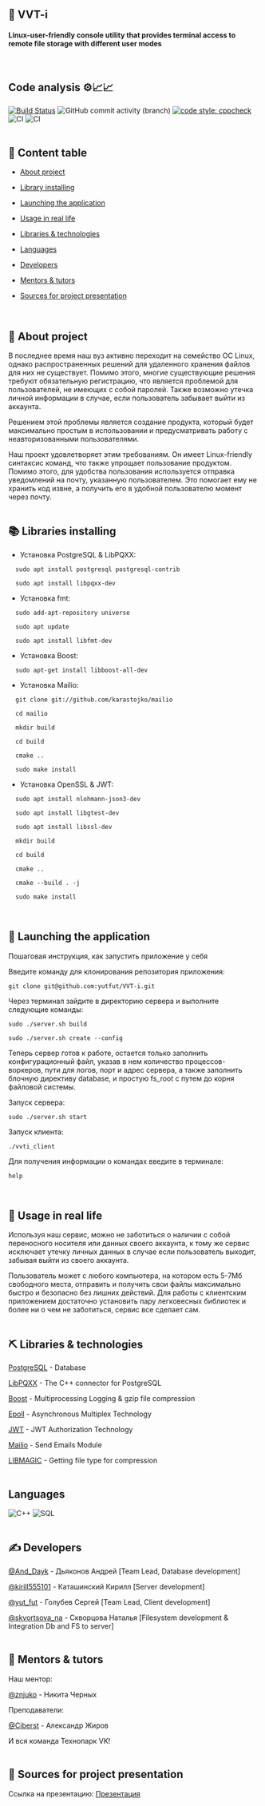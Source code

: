 <div  align="left">

## 🔑 VVT-i
<h4>Linux-user-friendly console utility that provides terminal access to remote file storage with different user modes</h4>
<br>  

## Code analysis ⚙️📈📈

[![Build Status](https://app.travis-ci.com/frontend-park-mail-ru/2021_2_MonKeys.svg?branch=development)](https://app.travis-ci.com/frontend-park-mail-ru/2021_2_MonKeys)
![GitHub commit activity (branch)](https://img.shields.io/github/commit-activity/m/yutfut/VVT-i/dev)
[![code style: cppcheck](https://img.shields.io/badge/code_style-cppcheck-ff69b4.svg?style=flat-square)](https://github.com/danmar/cppcheck)
<br>
![CI](https://github.com/frontend-park-mail-ru/2021_2_MonKeys/workflows/Build/badge.svg)
![CI](https://github.com/frontend-park-mail-ru/2021_2_MonKeys/workflows/Linter/Formatter/badge.svg)
  <br>
<br>

  
## 📝 Content table
  
-  [About project](#about)
  
-  [Library installing](#library_installing)

-  [Launching the application](#getting_started)

-  [Usage in real life](#usage)

-  [Libraries & technologies](#lib_technologies)

-  [Languages](#languages)

-  [Developers](#developers)

-  [Mentors & tutors](#mentors_tutors)

-  [Sources for project presentation](#presentation_src)
<br>
  

  
## 🧐 About project<a name = "about"></a>

  В последнее время наш вуз активно переходит на семейство ОС Linux, однако распространенных решений для удаленного хранения файлов для них не существует. Помимо этого, многие существующие решения требуют обязательную регистрацию, что является проблемой для пользователей, не имеющих с собой паролей. Также возможно утечка личной информации в случае, если пользователь забывает выйти из аккаунта.
  
  Решением этой проблемы является создание продукта, который будет максимально простым в использовании и предусматривать работу с неавторизованными пользователями.
  
Наш проект удовлетворяет этим требованиям. Он имеет Linux-friendly синтаксис команд, что также упрощает пользование продуктом. Помимо этого, для удобства пользования используется отправка уведомлений на почту, указанную пользователем. Это помогает ему не хранить код извне, а получить его в удобной пользователю момент через почту.
  <br>
<br>

  

## 📚 Libraries installing <a name = "library_installing"></a>
  
- Установка PostgreSQL & LibPQXX:
```
  sudo apt install postgresql postgresql-contrib
  
  sudo apt install libpqxx-dev
```
  
- Установка fmt:
```
  sudo add-apt-repository universe
  
  sudo apt update
  
  sudo apt install libfmt-dev
```

- Установка Boost:
```
  sudo apt-get install libboost-all-dev
```
  
- Установка Mailio:
```
  git clone git://github.com/karastojko/mailio

  cd mailio

  mkdir build

  cd build

  cmake ..

  sudo make install
```

- Установка OpenSSL & JWT:
```
  sudo apt install nlohmann-json3-dev 
  
  sudo apt install libgtest-dev
  
  sudo apt install libssl-dev
  
  mkdir build
  
  cd build
  
  cmake ..
  
  cmake --build . -j
  
  sudo make install
```
<br>
  
  
  
## 🏁 Launching the application <a name = "getting_started"></a>

Пошаговая инструкция, как запустить приложение у себя
  
  Введите команду для клонирования репозитория приложения:
  ```
  git clone git@github.com:yutfut/VVT-i.git
  ```
  Через терминал зайдите в директорию сервера и выполните следующие команды:
  ```
  sudo ./server.sh build
  
  sudo ./server.sh create --config
  ```
  
  Теперь сервер готов к работе, остается только заполнить конфигурационный файл, 
    указав в нем количество процессов-воркеров, пути для логов, порт и адрес сервера, 
    а также заполнить блочную директиву database, и простую fs_root с путем до корня файловой системы.
 
  Запуск сервера:
  ```
  sudo ./server.sh start
  ```
  Запуск клиента:
  ```
  ./vvti_client
  ```
  Для получения информации о командах введите в терминале:
  ```
  help
  ```
<br>
  
  

## 🌟 Usage in real life <a name="usage"></a>
  
  Используя наш сервис, можно не заботиться о наличии с собой переносного носителя или данных своего аккаунта, к тому же сервис исключает утечку личных данных в случае если пользователь выходит, забывая выйти из своего аккаунта. 
  
  Пользователь может с любого компьютера, на котором есть 5-7Мб свободного места, отправить и получить свои файлы максимально быстро и безопасно без лишних действий. Для работы с клиентским приложением достаточно установить пару легковесных библиотек и более ни о чем не заботиться, сервис все сделает сам. 
  <br>
<br>
  

  
## ⛏️ Libraries & technologies<a name = "lib_technologies"></a>

[PostgreSQL](https://www.postgresql.org/) - Database
  
[LibPQXX](http://pqxx.org/development/libpqxx/) - The C++ connector for PostgreSQL
  
[Boost](https://www.boost.org/) - Multiprocessing Logging & gzip file compression
  
[Epoll](https://ru.wikipedia.org/wiki/Epoll) - Asynchronous Multiplex Technology
  
[JWT](https://jwt.io/) - JWT Authorization Technology
  
[Mailio](https://github.com/karastojko/mailio) - Send Emails Module

[LIBMAGIC](https://man7.org/linux/man-pages/man3/libmagic.3.html) - Getting file type for compression
  <br>
<br>
  
  
  
##  Languages <a name = "languages"></a>
  
![C++](https://img.shields.io/badge/-C++-090909?style=for-the-badge&logo=C%2b%2b&logoColor=6296CC)
![SQL](https://img.shields.io/badge/-SQL-090909?style=for-the-badge&logo=postgresql&logoColor=6296CC)
  <br>
<br>

  
## ✍️ Developers <a name = "developers"></a>
  
[@And_Dayk](https://github.com/Andrey123815) - Дьяконов Андрей [Team Lead, Database development]
  
[@kirill555101](https://github.com/kirill555101) - Каташинский Кирилл [Server development]
  
[@yut_fut](https://github.com/yutfut) - Голубев Сергей [Team Lead, Client development]
  
[@skvortsova_na](https://github.com/Natali-Skv) - Скворцова Наталья [Filesystem development & Integration Db and FS to server]
  <br>
<br>

 
## 🙇 Mentors & tutors <a name = "mentors_tutors"></a>

Наш ментор: 
  
[@znjuko](https://github.com/znjuko) - Никита Черных

Преподаватели:

[@Ciberst](https://github.com/ciberst) - Александр Жиров
  
  И вся команда Технопарк VK!
  <br>
<br>

  
## 🔆 Sources for project presentation <a name = "presentation_src"></a>

Ссылка на презентацию: [Презентация](https://docs.google.com/presentation/d/1GjSVECv2N7I9ksSQ0BhA4O3BCKgyCcM_lY23q1cRnEg/edit#slide=id.p)
